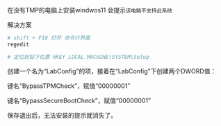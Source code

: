 在没有TMP的电脑上安装windwos11 会提示`该电脑不支持此系统`



解决方案

```powershell
# shift + F10 打开 命令行界面
regedit

# 定位到如下位置 HKEY_LOCAL_MACHINE\SYSTEM\Setup
```

创建一个名为“LabConfig”的项，接着在“LabConfig”下创建两个DWORD值：

键名“BypassTPMCheck”，赋值“00000001”

键名“BypassSecureBootCheck”，赋值“00000001”

保存退出后，无法安装的提示就消失了。